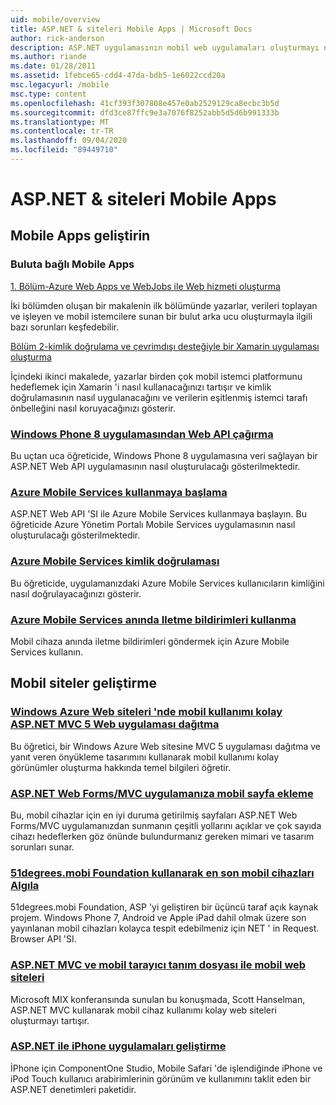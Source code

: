 ```yaml
---
uid: mobile/overview
title: ASP.NET & siteleri Mobile Apps | Microsoft Docs
author: rick-anderson
description: ASP.NET uygulamasının mobil web uygulamaları oluşturmayı nasıl kolaylaştırdığını öğrenin
ms.author: riande
ms.date: 01/28/2011
ms.assetid: 1febce65-cdd4-47da-bdb5-1e6022ccd20a
msc.legacyurl: /mobile
msc.type: content
ms.openlocfilehash: 41cf393f307808e457e0ab2529129ca8ecbc3b5d
ms.sourcegitcommit: dfd3ce87ffc9e3a7076f8252abb5d5d6b991333b
ms.translationtype: MT
ms.contentlocale: tr-TR
ms.lasthandoff: 09/04/2020
ms.locfileid: "89449710"
---
```

# <a name="mobile-apps--sites-with-aspnet"></a>ASP.NET & siteleri Mobile Apps

## <a name="develop-mobile-apps"></a>Mobile Apps geliştirin

### <a name="cloud-connected-mobile-apps"></a>Buluta bağlı Mobile Apps

[1. Bölüm-Azure Web Apps ve WebJobs ile Web hizmeti oluşturma](https://msdn.microsoft.com/magazine/mt185572)

İki bölümden oluşan bir makalenin ilk bölümünde yazarlar, verileri toplayan ve işleyen ve mobil istemcilere sunan bir bulut arka ucu oluşturmayla ilgili bazı sorunları keşfedebilir.

[Bölüm 2-kimlik doğrulama ve çevrimdışı desteğiyle bir Xamarin uygulaması oluşturma](https://msdn.microsoft.com/magazine/mt422581.aspx)

İçindeki ikinci makalede, yazarlar birden çok mobil istemci platformunu hedeflemek için Xamarin 'i nasıl kullanacağınızı tartışır ve kimlik doğrulamasının nasıl uygulanacağını ve verilerin eşitlenmiş istemci tarafı önbelleğini nasıl koruyacağınızı gösterir.

### <a name="calling-web-api-from-a-windows-phone-8-application"></a>[Windows Phone 8 uygulamasından Web API çağırma](../web-api/overview/mobile-clients/calling-web-api-from-a-windows-phone-8-application.md)

Bu uçtan uca öğreticide, Windows Phone 8 uygulamasına veri sağlayan bir ASP.NET Web API uygulamasının nasıl oluşturulacağı gösterilmektedir.

### <a name="get-started-with-azure-mobile-services"></a>[Azure Mobile Services kullanmaya başlama](https://azure.microsoft.com/documentation/articles/mobile-services-dotnet-backend-windows-store-dotnet-get-started?WT.mc_id=zumo_aspnet)

ASP.NET Web API 'SI ile Azure Mobile Services kullanmaya başlayın. Bu öğreticide Azure Yönetim Portalı Mobile Services uygulamasının nasıl oluşturulacağı gösterilmektedir.

### <a name="authentication-in-azure-mobile-services"></a>[Azure Mobile Services kimlik doğrulaması](https://azure.microsoft.com/documentation/articles/mobile-services-dotnet-backend-windows-store-dotnet-get-started-users/?WT.mc_id=zumo_aspnet)

Bu öğreticide, uygulamanızdaki Azure Mobile Services kullanıcıların kimliğini nasıl doğrulayacağınızı gösterir.

### <a name="using-push-notifications-in-azure-mobile-services"></a>[Azure Mobile Services anında Iletme bildirimleri kullanma](https://azure.microsoft.com/documentation/articles/mobile-services-dotnet-backend-windows-store-dotnet-get-started-push/?WT.mc_id=zumo_aspnet)

Mobil cihaza anında iletme bildirimleri göndermek için Azure Mobile Services kullanın.

## <a name="develop-mobile-sites"></a>Mobil siteler geliştirme

### <a name="deploy-an-mobile-friendly-aspnet-mvc-5-web-application-on-windows-azure-web-sites"></a>[Windows Azure Web siteleri 'nde mobil kullanımı kolay ASP.NET MVC 5 Web uygulaması dağıtma](https://docs.microsoft.com/azure/app-service-web/web-sites-dotnet-deploy-aspnet-mvc-mobile-app)

Bu öğretici, bir Windows Azure Web sitesine MVC 5 uygulaması dağıtma ve yanıt veren önyükleme tasarımını kullanarak mobil kullanımı kolay görünümler oluşturma hakkında temel bilgileri öğretir.

### <a name="add-mobile-pages-to-your-aspnet-web-forms--mvc-application"></a>[ASP.NET Web Forms/MVC uygulamanıza mobil sayfa ekleme](../whitepapers/add-mobile-pages-to-your-aspnet-web-forms-mvc-application.md)

Bu, mobil cihazlar için en iyi duruma getirilmiş sayfaları ASP.NET Web Forms/MVC uygulamanızdan sunmanın çeşitli yollarını açıklar ve çok sayıda cihazı hedeflerken göz önünde bulundurmanız gereken mimari ve tasarım sorunları sunar.

### <a name="detect-the-latest-mobile-devices-using-51degreesmobi-foundation"></a>[51degrees.mobi Foundation kullanarak en son mobil cihazları Algıla](https://github.com/51Degrees/dotNET-Device-Detection)

51degrees.mobi Foundation, ASP 'yi geliştiren bir üçüncü taraf açık kaynak projem. Windows Phone 7, Android ve Apple iPad dahil olmak üzere son yayınlanan mobil cihazları kolayca tespit edebilmeniz için NET ' in Request. Browser API 'SI.

### <a name="mobile-web-sites-with-aspnet-mvc-and-the-mobile-browser-definition-file"></a>[ASP.NET MVC ve mobil tarayıcı tanım dosyası ile mobil web siteleri](http://www.hanselman.com/blog/MixMobileWebSitesWithASPNETMVCAndTheMobileBrowserDefinitionFile.aspx)

Microsoft MIX konferansında sunulan bu konuşmada, Scott Hanselman, ASP.NET MVC kullanarak mobil cihaz kullanımı kolay web siteleri oluşturmayı tartışır.

### <a name="develop-iphone-applications-with-aspnet"></a>[ASP.NET ile iPhone uygulamaları geliştirme](https://www.componentsource.com/product/componentone-studio-for-iphone)

İPhone için ComponentOne Studio, Mobile Safari 'de işlendiğinde iPhone ve iPod Touch kullanıcı arabirimlerinin görünüm ve kullanımını taklit eden bir ASP.NET denetimleri paketidir.
